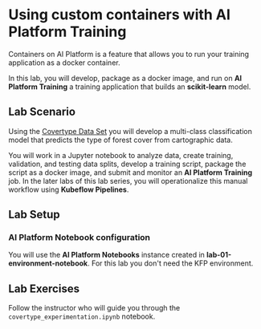 # Using custom containers with AI Platform Training

Containers on AI Platform is a feature that allows you to run your training application as a docker container. 

In this lab, you will develop, package as a docker image, and run on **AI Platform Training** a training application that builds an  **scikit-learn** model.


## Lab Scenario

Using the [Covertype Data Set](../datasets/covertype/README.md) you will develop a multi-class classification model that predicts the type of forest cover from cartographic data. 

You will work in a Jupyter notebook to analyze data, create training, validation, and testing data splits, develop a training script, package the script as a docker image, and submit and monitor an **AI Platform Training** job. In the later labs of this lab series, you will operationalize this manual workflow using **Kubeflow Pipelines**.


## Lab Setup

### AI Platform Notebook configuration
You will use the **AI Platform Notebooks** instance created in **lab-01-environment-notebook**. For this lab you don't need the KFP environment.


## Lab Exercises

Follow the instructor who will guide you through the `covertype_experimentation.ipynb` notebook.
